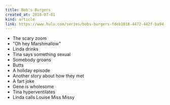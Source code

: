 ```yaml
---
title: Bob's Burgers
created_at: 2018-07-01
kind: article
link: https://www.hulu.com/series/bobs-burgers-fdeb1018-4472-442f-ba94-fb087cdea069
---
```

- The scary zoom
- "Oh hey Marshmallow"
- Linda drinks
- Tina says something sexual
- Somebody groans
- Butts
- A holiday episode
- Another story about how they met
- A fart joke
- Gene is wholesome
- Tina hyperventilates
- Linda calls Louise Miss Missy
